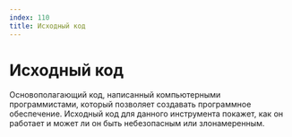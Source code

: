 ```yaml
---
index: 110
title: Исходный код
---
```

# Исходный код

Основополагающий код, написанный компьютерными программистами, который позволяет создавать программное обеспечение. Исходный код для данного инструмента покажет, как он работает и может ли он быть небезопасным или злонамеренным.